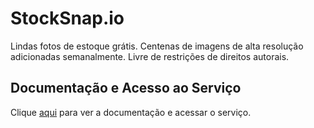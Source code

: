 # StockSnap.io

Lindas fotos de estoque grátis. Centenas de imagens de alta resolução adicionadas semanalmente. Livre de restrições de direitos autorais.

## Documentação e Acesso ao Serviço

Clique [aqui](https://stocksnap.io) para ver a documentação e acessar o serviço.